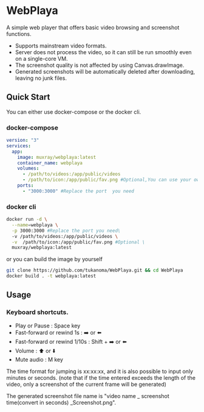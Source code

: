 # WebPlaya
A simple web player that offers basic video  browsing and screenshot functions.

- Supports mainstream video formats.
- Server does not process the video, so it can still be run smoothly even on a single-core VM.
- The screenshot quality is not affected by using Canvas.drawImage.
- Generated screenshots will be automatically deleted after downloading, leaving no junk files.

## Quick Start

You can either use docker-compose or the docker cli.

### docker-compose

```yaml
version: "3"
services:
  app:
    image: muxray/webplaya:latest
    container_name: webplaya
    volumes:
      - /path/to/videos:/app/public/videos
      - /path/to/icon:/app/public/fav.png #Optional,You can use your own image as the favicon.
    ports:
      - "3000:3000" #Replace the port  you need
```

### docker cli

```bash
docker run -d \
  --name=webplaya \
  -p 3000:3000 #Replace the port you need\
  -v /path/to/videos:/app/public/videos \
  -v  /path/to/icon:/app/public/fav.png #Optional \
  muxray/webplaya:latest
```

or you can build the image by yourself

```bash
git clone https://github.com/tukanoma/WebPlaya.git && cd WebPlaya
docker build . -t webplaya:latest
```
## Usage

### Keyboard shortcuts.

 - Play or Pause : Space key
 - Fast-forward or rewind 1s :  ➡️ or ⬅️
 - Fast-forward or rewind 1/10s : Shift + ➡️ or ⬅️
 - Volume : ⬆️ or ⬇️
 - Mute audio :  M key

The time format for jumping is xx:xx:xx, and it is also possible to input only minutes or seconds.
(note that if the time entered exceeds the length of the video, only a screenshot of the current frame will be generated)

The generated screenshot file name is "video name _ screenshot time(convert in seconds) _Screenshot.png".
